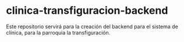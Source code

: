 # clinica-transfiguracion-backend
Este repositorio servirá para la creación del backend para el sistema de clínica, para la parroquia la transfiguración.
